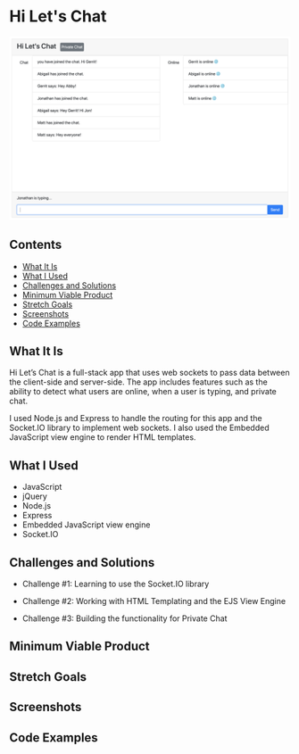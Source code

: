 # Hi Let's Chat
![Image description](assets/Chat-App.png)
## Contents
- [What It Is](#What-It-Is)
- [What I Used](#What-I-Used)
- [Challenges and Solutions](#Challenges-and-Solutions)
- [Minimum Viable Product](#Minimum-Viable-Product)
- [Stretch Goals](#Stretch-Goals)
- [Screenshots](#Screenshots)
- [Code Examples](#Code-Examples)
## What It Is
Hi Let’s Chat is a full-stack app that uses web sockets to pass data between the client-side and server-side. The app includes
features such as the ability to detect what users are online, when a user is typing, and private chat. 

I used Node.js and Express to handle the routing for this app and the Socket.IO library to implement web sockets. I also used the Embedded JavaScript view engine to render HTML templates.
## What I Used
- JavaScript
- jQuery
- Node.js
- Express
- Embedded JavaScript view engine
- Socket.IO
## Challenges and Solutions
- Challenge #1: Learning to use the Socket.IO library

- Challenge #2: Working with HTML Templating and the EJS View Engine

- Challenge #3: Building the functionality for Private Chat

## Minimum Viable Product
## Stretch Goals
## Screenshots
## Code Examples
